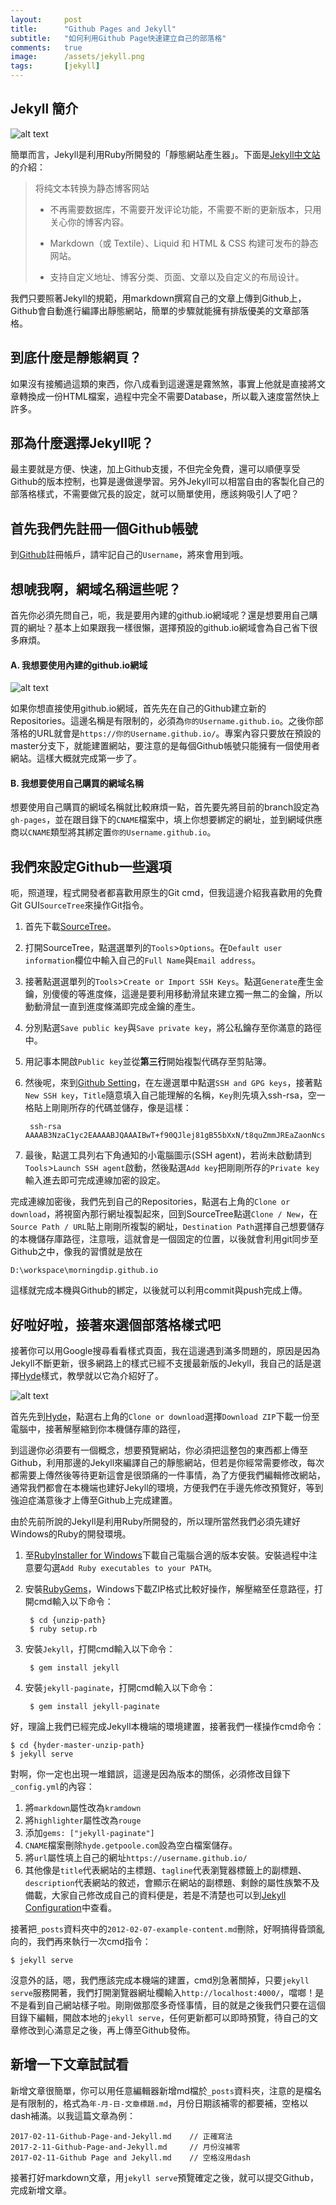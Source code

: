 ```yaml
---
layout: 	post
title: 		"Github Pages and Jekyll"
subtitle: 	"如何利用Github Page快速建立自己的部落格"
comments: 	true
image:      /assets/jekyll.png
tags:		[jekyll]
---
```


## Jekyll 簡介

![alt text](/assets/jekyll.png)

簡單而言，Jekyll是利用Ruby所開發的「靜態網站產生器」。下面是[Jekyll中文站](http://jekyllcn.com)的介紹：

> 将纯文本转换为静态博客网站
> 
> * 不再需要数据库，不需要开发评论功能，不需要不断的更新版本，只用关心你的博客内容。
> 
> * Markdown（或 Textile）、Liquid 和 HTML & CSS 构建可发布的静态网站。
> 
> * 支持自定义地址、博客分类、页面、文章以及自定义的布局设计。

我們只要照著Jekyll的規範，用markdown撰寫自己的文章上傳到Github上，Github會自動進行編譯出靜態網站，簡單的步驟就能擁有排版優美的文章部落格。

## 到底什麼是靜態網頁？

如果沒有接觸過這類的東西，你八成看到這邊還是霧煞煞，事實上他就是直接將文章轉換成一份HTML檔案，過程中完全不需要Database，所以載入速度當然快上許多。

## 那為什麼選擇Jekyll呢？

最主要就是方便、快速，加上Github支援，不但完全免費，還可以順便享受Github的版本控制，也算是邊做邊學習。另外Jekyll可以相當自由的客製化自己的部落格樣式，不需要做冗長的設定，就可以簡單使用，應該夠吸引人了吧？

## 首先我們先註冊一個Github帳號

到[Github](https://github.com/join?source=header-home)註冊帳戶，請牢記自己的`Username`，將來會用到哦。

## 想唬我啊，網域名稱這些呢？

首先你必須先問自己，呃，我是要用內建的github.io網域呢？還是想要用自己購買的網址？基本上如果跟我一樣很懶，選擇預設的github.io網域會為自己省下很多麻煩。

#### A. 我想要使用內建的github.io網域

![alt text](/assets/github.com_new.png)
 	
如果你想直接使用github.io網域，首先先在自己的Github建立新的Repositories。這邊名稱是有限制的，必須為`你的Username.github.io`。之後你部落格的URL就會是`https://你的Username.github.io/`。專案內容只要放在預設的master分支下，就能建置網站，要注意的是每個Github帳號只能擁有一個使用者網站。這樣大概就完成第一步了。

#### B. 我想要使用自己購買的網域名稱

想要使用自己購買的網域名稱就比較麻煩一點，首先要先將目前的branch設定為`gh-pages`，並在跟目錄下的`CNAME`檔案中，填上你想要綁定的網址，並到網域供應商以`CNAME`類型將其綁定置`你的Username.github.io`。


## 我們來設定Github一些選項

呃，照道理，程式開發者都喜歡用原生的Git cmd，但我這邊介紹我喜歡用的免費Git GUI`SourceTree`來操作Git指令。

1. 首先下載[SourceTree](https://www.sourcetreeapp.com/)。
2. 打開SourceTree，點選選單列的`Tools`>`Options`。在`Default user information`欄位中輸入自己的`Full Name`與`Email address`。
3. 接著點選選單列的`Tools`>`Create or Import SSH Keys`。點選`Generate`產生金鑰，別傻傻的等進度條，這邊是要利用移動滑鼠來建立獨一無二的金鑰，所以動動滑鼠一直到進度條滿即完成金鑰的產生。
4. 分別點選`Save public key`與`Save private key`，將公私鑰存至你滿意的路徑中。
5. 用記事本開啟`Public key`並從**第三行**開始複製代碼存至剪貼簿。
6. 然後呢，來到[Github Setting](https://github.com/settings/profile)，在左邊選單中點選`SSH and GPG keys`，接著點`New SSH key`，`Title`隨意填入自己能理解的名稱，`Key`則先填入ssh-rsa，空一格貼上剛剛所存的代碼並儲存，像是這樣：

		ssh-rsa AAAAB3NzaC1yc2EAAAABJQAAAIBwT+f90QJlej81gB55bXxN/t8quZmmJREaZaonNcsMkTeh1aiO78zBDTKdVqz2STgss4+pLta/h8KbmSHBggMAL8/NqKkmKalL+CWXPNVJi0TXosJiUlwlG9ku/5NNOA0Lr3o4vXQGf32z6yQN5XhDyHW+0XcuaNaoouWVpZE5Bw==

7. 最後，點選工具列右下角通知的小電腦圖示(SSH agent)，若尚未啟動請到`Tools`>`Launch SSH agent`啟動，然後點選`Add key`把剛剛所存的`Private key`輸入進去即可完成連線加密的設定。

完成連線加密後，我們先到自己的Repositories，點選右上角的`Clone or download`，將視窗內那行網址複製起來，回到SourceTree點選`Clone / New`，在`Source Path / URL`貼上剛剛所複製的網址，`Destination Path`選擇自己想要儲存的本機儲存庫路徑，注意哦，這就會是一個固定的位置，以後就會利用git同步至Github之中，像我的習慣就是放在

    D:\workspace\morningdip.github.io

這樣就完成本機與Github的綁定，以後就可以利用commit與push完成上傳。

## 好啦好啦，接著來選個部落格樣式吧

接著你可以用Google搜尋看看樣式頁面，我在這邊遇到滿多問題的，原因是因為Jekyll不斷更新，很多網路上的樣式已經不支援最新版的Jekyll，我自己的話是選擇[Hyde](https://github.com/poole/hyde)樣式，教學就以它為介紹好了。

![alt text](/assets/github.com_poole_hyde.png)

首先先到[Hyde](https://github.com/poole/hyde)，點選右上角的`Clone or download`選擇`Download ZIP`下載一份至電腦中，接著解壓縮到你本機儲存庫的路徑，

到這邊你必須要有一個概念，想要預覽網站，你必須把這整包的東西都上傳至Github，利用那邊的Jekyll來編譯自己的靜態網站，但若是你經常需要修改，每次都需要上傳然後等待更新這會是很頭痛的一件事情，為了方便我們編輯修改網站，通常我們都會在本機端也建好Jekyll的環境，方便我們在手邊先修改預覽好，等到強迫症滿意後才上傳至Github上完成建置。

由於先前所說的Jekyll是利用Ruby所開發的，所以理所當然我們必須先建好Windows的Ruby的開發環境。

1. 至[RubyInstaller for Windows](https://rubyinstaller.org/)下載自己電腦合適的版本安裝。安裝過程中注意要勾選`Add Ruby executables to your PATH`。
2. 安裝[RubyGems](https://rubygems.org/pages/download)，Windows下載ZIP格式比較好操作，解壓縮至任意路徑，打開cmd輸入以下命令：
		
		$ cd {unzip-path}
		$ ruby setup.rb

3. 安裝`Jekyll`，打開cmd輸入以下命令：

		$ gem install jekyll

4. 安裝`jekyll-paginate`，打開cmd輸入以下命令：

		$ gem install jekyll-paginate

好，理論上我們已經完成Jekyll本機端的環境建置，接著我們一樣操作cmd命令：

	$ cd {hyder-master-unzip-path}
	$ jekyll serve

對啊，你一定也出現一堆錯誤，這邊是因為版本的關係，必須修改目錄下`_config.yml`的內容：

1. 將`markdown`屬性改為`kramdown`
2. 將`highlighter`屬性改為`rouge`
3. 添加`gems: ["jekyll-paginate"]`
4. `CNAME`檔案刪除`hyde.getpoole.com`設為空白檔案儲存。
5. 將`url`屬性填上自己的網址`https://username.github.io/`
6. 其他像是`title`代表網站的主標題、`tagline`代表瀏覽器標籤上的副標題、`description`代表網站的敘述，會顯示在網站的副標題、剩餘的屬性族繁不及備載，大家自己修改成自己的資料便是，若是不清楚也可以到[Jekyll Configuration](http://jekyllrb.com/docs/configuration/)中查看。

接著把`_posts`資料夾中的`2012-02-07-example-content.md`刪除，好啊搞得昏頭亂向的，我們再來執行一次cmd指令：

	$ jekyll serve

沒意外的話，嗯，我們應該完成本機端的建置，cmd別急著關掉，只要`jekyll serve`服務開著，我們打開瀏覽器網址欄輸入`http://localhost:4000/`，噹啷！是不是看到自己網站樣子啦。剛剛做那麼多奇怪事情，目的就是之後我們只要在這個目錄下編輯，開啟本地的`jekyll serve`，任何更新都可以即時預覽，待自己的文章修改到心滿意足之後，再上傳至Github發佈。

## 新增一下文章試試看

新增文章很簡單，你可以用任意編輯器新增md檔於`_posts`資料夾，注意的是檔名是有限制的，格式為`年-月-日-文章標題.md`，月份日期該補零的都要補，空格以dash補滿。以我這篇文章為例：

	2017-02-11-Github-Page-and-Jekyll.md 	// 正確寫法
	2017-2-11-Github-Page-and-Jekyll.md 	// 月份沒補零
	2017-02-11-Github Page and Jekyll.md 	// 空格沒用dash

接著打好markdown文章，用`jekyll serve`預覽確定之後，就可以提交Github，完成新增文章。